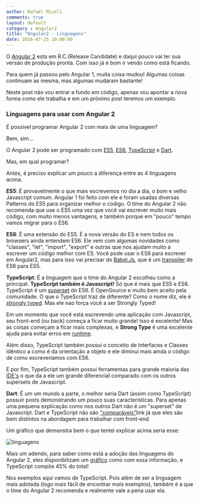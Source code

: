 ```yaml
---
author: Rafael Miceli
comments: true
layout: default 
category : Angular2
title: "Angular2 - Linguagens" 
date: 2016-07-25 10:00:00
---
```


O [Angular 2](https://angular.io/) esta em R.C.(Release Candidate) e daqui pouco vai ter sua versão de produção pronta.
Com isso já é bom ir vendo como está ficando. 

Para quem já passou pelo Angular 1, muita coisa mudou! Algumas coisas continuam as mesma, mas algumas mudaram bastante!

Neste post não vou entrar a fundo em código, apenas vou apontar a nova forma como ele trabalha e em um próximo post teremos um exemplo.

### Linguagens para usar com Angular 2

É possível programar Angular 2 com mais de uma linguagem?

Bem, sim...

O Angular 2 pode ser programado com [ES5](https://en.wikipedia.org/wiki/ECMAScript#5th_Edition), [ES6](https://en.wikipedia.org/wiki/ECMAScript#6th_Edition_-_ECMAScript_2015), [TypeScript](https://www.typescriptlang.org/) e [Dart](https://www.dartlang.org/).

Mas, em qual programar?

Antes, é preciso explicar um pouco a diferença entre as 4 linguagens acima.

__ES5__:  É provavelmente o que mais escrevemos no dia a dia, o bom e velho Javascript comum. Angular 1 foi feito com ele e foram usadas diversas Patterns do ES5 para organizar melhor o código. 
O time do Angular 2 não recomenda que use o ES5 uma vez que você vai escrever muito mais código, com muito menos vantagens, e também porque em "pouco" tempo vamos migrar para o ES6.

__ES6__: É uma extensão do ES5. É a nova versão do ES e nem todos os browsers ainda entendem ES6. Ele vem com algumas novidades como "classes", "let", "import", "export" e outras que nos ajudam muito a escrever um código melhor com ES. 
Você pode usar o ES6 para escrever em Angular2, mas para isso vai precisar do [Babel.Js](https://babeljs.io/), que é um [transpiler](https://en.wikipedia.org/wiki/Source-to-source_compiler) de ES6 para ES5.

__TypeScript__: É a linguagem que o time do Angular 2 escolheu como a principal. __TypeScript também é Javascript!__ Só que é mais que ES5 e ES6. TypeScript é um [superset](https://en.wikipedia.org/wiki/TypeScript) do ES6. É OpenSource e muito bem aceito pela comunidade. O que o TypeScript traz de diferente? Como o nome diz, ele é [strongly typed](https://en.wikipedia.org/wiki/Strong_and_weak_typing). Mas ele nao força você a ser Strongly Typed!

Em um momento que você está escrevendo uma aplicação com Javascript, seu front-end (ou back) começa a ficar muito grande! Isso é excelente! Mas as coisas começam a ficar mais complexas, e __Strong Type__ é uma excelente ajuda para evitar erros em [runtime](https://en.wikipedia.org/wiki/Run_time_(program_lifecycle_phase)).

Além disso, TypeScript também possui o conceito de Interfaces e Classes idêntico a como é da orientação a objeto e ele diminui mais ainda o código de como escreveríamos com ES6. 

E por fim, TypeScript também possui ferramentas para grande maioria das [IDE's](https://en.wikipedia.org/wiki/Integrated_development_environment) o que da a ele um grande diferencial comparado com os outros supersets de Javascript.

__Dart__: É um um mundo a parte, o melhor seria Dart (assim como TypeScript) possuir posts demonstrando um pouco suas características. Para apenas uma pequena explicação como nos outros Dart não é um "superset" de Javascript. Dart e TypeScript não são ["comparáveis"](http://programmers.stackexchange.com/questions/167070/differences-between-typescript-and-dart)link já que eles são bem distintos na abordagem para trabalhar com front-end

Um gráfico que demonstra bem o que tentei explicar acima seria esse:

![linguagens](http://alexander.holbreich.org/content/images/2016/01/typescript-es6-es5.png)

Mais um adendo, para saber como está a adoção das linguagens do Angular 2, eles disponibilizam um [gráfico](http://angularjs.blogspot.com.br/2015/09/angular-2-survey-results.html) como com essa informação, e TypeScript compõe 45% do total!

Nos exemplos aqui vamos de TypeScript. Pois além de ser a linguagem mais adotada (logo mais fácil de encontrar mais exemplos), também é a que o time do Angular 2 recomenda e realmente vale a pena usar ela.
